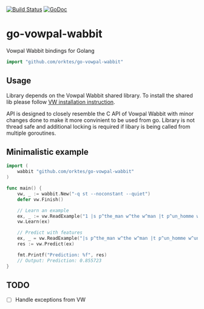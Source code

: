 [![Build Status](https://travis-ci.org/orktes/go-vowpal-wabbit.svg?branch=master)](https://travis-ci.org/orktes/go-vowpal-wabbit)
[![GoDoc](https://godoc.org/github.com/orktes/go-vowpal-wabbit?status.svg)](http://godoc.org/github.com/orktes/go-vowpal-wabbit)


# go-vowpal-wabbit
Vowpal Wabbit bindings for Golang

```go
import "github.com/orktes/go-vowpal-wabbit"
```

## Usage

Library depends on the Vowpal Wabbit shared library. To install the shared lib please follow [VW installation instruction](https://github.com/VowpalWabbit/vowpal_wabbit/wiki/Getting-started). 

API is designed to closely resemble the C API of Vowpal Wabbit with minor changes done to make it more convinient to be used from go. Library is not thread safe and additional locking is required if libary is being called from multiple goroutines.

## Minimalistic example

```go
import (
    wabbit "github.com/orktes/go-vowpal-wabbit"
)

func main() {
	vw, _ := wabbit.New("-q st --noconstant --quiet")
	defer vw.Finish()

	// Learn an example
	ex, _ := vw.ReadExample("1 |s p^the_man w^the w^man |t p^un_homme w^un w^homme")
	vw.Learn(ex)

	// Predict with features
	ex, _ = vw.ReadExample("|s p^the_man w^the w^man |t p^un_homme w^un w^homme")
	res := vw.Predict(ex)

	fmt.Printf("Prediction: %f", res)
	// Output: Prediction: 0.855723
}

```

## TODO

- [ ] Handle exceptions from VW

